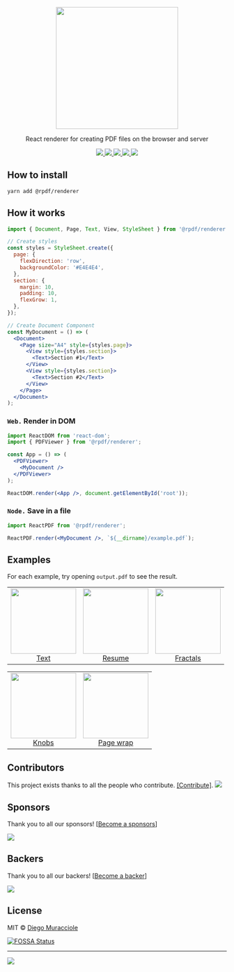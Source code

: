 <p align="center">
  <img src="https://user-images.githubusercontent.com/5600341/27505816-c8bc37aa-587f-11e7-9a86-08a2d081a8b9.png" height="280px">
  <p align="center">React renderer for creating PDF files on the browser and server<p>
  <p align="center">
    <a href="https://www.npmjs.com/package/@rpdf/renderer">
      <img src="https://img.shields.io/npm/v/@rpdf/renderer.svg" />
    </a>
    <a href="https://travis-ci.org/diegomura/react-pdf">
      <img src="https://img.shields.io/travis/diegomura/react-pdf.svg" />
    </a>
    <a href="https://github.com/mendylanda/react-pdf/blob/master/LICENSE">
      <img src="https://img.shields.io/github/license/diegomura/react-pdf.svg" />
    </a>
    <a href="https://spectrum.chat/react-pdf">
      <img src="https://withspectrum.github.io/badge/badge.svg" />
    </a>
    <a href="https://github.com/prettier/prettier">
      <img src="https://img.shields.io/badge/styled_with-prettier-ff69b4.svg" />
    </a>
  </p>
</p>

## How to install

```sh
yarn add @rpdf/renderer
```

## How it works

```jsx
import { Document, Page, Text, View, StyleSheet } from '@rpdf/renderer';

// Create styles
const styles = StyleSheet.create({
  page: {
    flexDirection: 'row',
    backgroundColor: '#E4E4E4',
  },
  section: {
    margin: 10,
    padding: 10,
    flexGrow: 1,
  },
});

// Create Document Component
const MyDocument = () => (
  <Document>
    <Page size="A4" style={styles.page}>
      <View style={styles.section}>
        <Text>Section #1</Text>
      </View>
      <View style={styles.section}>
        <Text>Section #2</Text>
      </View>
    </Page>
  </Document>
);
```

### `Web.` Render in DOM

```jsx
import ReactDOM from 'react-dom';
import { PDFViewer } from '@rpdf/renderer';

const App = () => (
  <PDFViewer>
    <MyDocument />
  </PDFViewer>
);

ReactDOM.render(<App />, document.getElementById('root'));
```

### `Node.` Save in a file

```jsx
import ReactPDF from '@rpdf/renderer';

ReactPDF.render(<MyDocument />, `${__dirname}/example.pdf`);
```

## Examples

For each example, try opening `output.pdf` to see the result.

<table>
	<tbody>
		<tr>
			<td align="center" valign="top">
				<a href="https://github.com/mendylanda/react-pdf/tree/master/packages/examples/src/text/">
					<img width="150" height="150" src="https://github.com/mendylanda/react-pdf/blob/master/packages/examples/src/text/thumb.png?raw=true">
				</a>
				<br>
				<a href="https://github.com/mendylanda/react-pdf/tree/master/packages/examples/src/text/">Text</a>
			</td>
			<td align="center" valign="top">
				<a href="https://github.com/mendylanda/react-pdf/tree/master/packages/examples/src/resume/">
					<img width="150" height="150" src="https://github.com/mendylanda/react-pdf/blob/master/packages/examples/src/resume/thumb.png?raw=true">
				</a>
				<br>
				<a href="https://github.com/mendylanda/react-pdf/tree/master/packages/examples/src/resume/">Resume</a>
			</td>
			<td align="center" valign="top">
				<a href="https://github.com/mendylanda/react-pdf/tree/master/packages/examples/src/fractals/">
					<img width="150" height="150" src="https://github.com/mendylanda/react-pdf/blob/master/packages/examples/src/fractals/thumb.png?raw=true">
				</a>
				<br>
				<a href="https://github.com/mendylanda/react-pdf/tree/master/packages/examples/src/fractals/">Fractals</a>
			</td>
		</tr>
	</tbody>
</table>
<table>
	<tbody>
		<tr>
			<td align="center" valign="top">
				<a href="https://github.com/mendylanda/react-pdf/tree/master/packages/examples/src/knobs/">
					<img width="150" height="150" src="https://github.com/mendylanda/react-pdf/blob/master/packages/examples/src/knobs/thumb.png?raw=true">
				</a>
				<br>
				<a href="https://github.com/mendylanda/react-pdf/tree/master/packages/examples/src/knobs/">Knobs</a>
			</td>
			<td align="center" valign="top">
				<a href="https://github.com/mendylanda/react-pdf/tree/master/packages/examples/src/pageWrap/">
					<img width="150" height="150" src="https://github.com/mendylanda/react-pdf/blob/master/packages/examples/src/pageWrap/thumb.png?raw=true">
				</a>
				<br>
				<a href="https://github.com/mendylanda/react-pdf/tree/master/packages/examples/src/pageWrap/">Page wrap</a>
			</td>
		</tr>
	</tbody>
</table>

## Contributors

This project exists thanks to all the people who contribute. [[Contribute]](CONTRIBUTING.md).
<a href="https://github.com/mendylanda/react-pdf/graphs/contributors"><img src="https://opencollective.com/react-pdf/contributors.svg?width=890" /></a>

## Sponsors

Thank you to all our sponsors! [[Become a sponsors](https://opencollective.com/react-pdf#sponsors)]

<a href="https://opencollective.com/react-pdf#sponsors" target="_blank"><img src="https://opencollective.com/react-pdf/sponsors.svg?width=890"></a>

## Backers

Thank you to all our backers! [[Become a backer](https://opencollective.com/react-pdf#backer)]

<a href="https://opencollective.com/react-pdf#backers" target="_blank"><img src="https://opencollective.com/react-pdf/backers.svg?width=890"></a>

## License

MIT © [Diego Muracciole](http://github.com/diegomura)

[![FOSSA Status](https://app.fossa.com/api/projects/git%2Bgithub.com%2Ftaylorudell%2Freact-pdf.svg?type=large)](https://app.fossa.com/projects/git%2Bgithub.com%2Ftaylorudell%2Freact-pdf?ref=badge_large)

---

![](https://img.shields.io/npm/dt/@rpdf/renderer.svg?style=flat)
